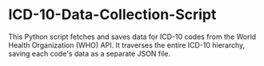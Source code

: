# ICD-10-Data-Collection-Script
This Python script fetches and saves data for ICD-10 codes from the World Health Organization (WHO) API. It traverses the entire ICD-10 hierarchy, saving each code's data as a separate JSON file.
